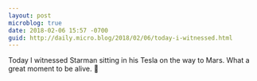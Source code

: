```yaml
---
layout: post
microblog: true
date: 2018-02-06 15:57 -0700
guid: http://daily.micro.blog/2018/02/06/today-i-witnessed.html
---
```

Today I witnessed Starman sitting in his Tesla on the way to Mars.  What a great moment to be alive.  🚀

